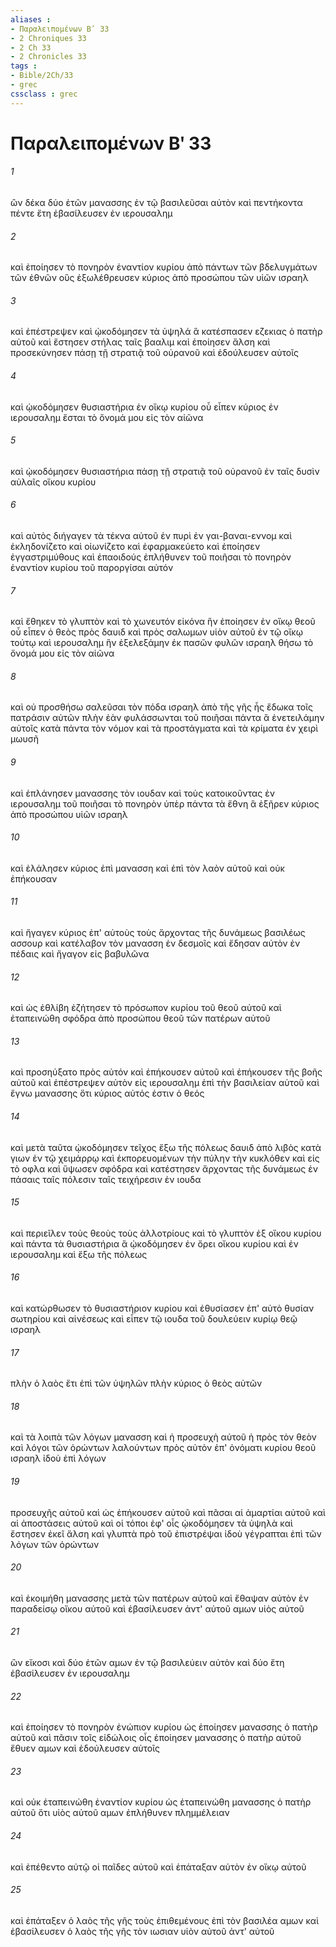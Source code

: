 ```yaml
---
aliases : 
- Παραλειπομένων Βʹ 33
- 2 Chroniques 33
- 2 Ch 33
- 2 Chronicles 33
tags : 
- Bible/2Ch/33
- grec
cssclass : grec
---
```


# Παραλειπομένων Βʹ 33

###### 1
ὢν δέκα δύο ἐτῶν μανασσης ἐν τῷ βασιλεῦσαι αὐτὸν καὶ πεντήκοντα πέντε ἔτη ἐβασίλευσεν ἐν ιερουσαλημ
###### 2
καὶ ἐποίησεν τὸ πονηρὸν ἐναντίον κυρίου ἀπὸ πάντων τῶν βδελυγμάτων τῶν ἐθνῶν οὓς ἐξωλέθρευσεν κύριος ἀπὸ προσώπου τῶν υἱῶν ισραηλ
###### 3
καὶ ἐπέστρεψεν καὶ ᾠκοδόμησεν τὰ ὑψηλά ἃ κατέσπασεν εζεκιας ὁ πατὴρ αὐτοῦ καὶ ἔστησεν στήλας ταῖς βααλιμ καὶ ἐποίησεν ἄλση καὶ προσεκύνησεν πάσῃ τῇ στρατιᾷ τοῦ οὐρανοῦ καὶ ἐδούλευσεν αὐτοῖς
###### 4
καὶ ᾠκοδόμησεν θυσιαστήρια ἐν οἴκῳ κυρίου οὗ εἶπεν κύριος ἐν ιερουσαλημ ἔσται τὸ ὄνομά μου εἰς τὸν αἰῶνα
###### 5
καὶ ᾠκοδόμησεν θυσιαστήρια πάσῃ τῇ στρατιᾷ τοῦ οὐρανοῦ ἐν ταῖς δυσὶν αὐλαῖς οἴκου κυρίου
###### 6
καὶ αὐτὸς διήγαγεν τὰ τέκνα αὐτοῦ ἐν πυρὶ ἐν γαι-βαναι-εννομ καὶ ἐκληδονίζετο καὶ οἰωνίζετο καὶ ἐφαρμακεύετο καὶ ἐποίησεν ἐγγαστριμύθους καὶ ἐπαοιδούς ἐπλήθυνεν τοῦ ποιῆσαι τὸ πονηρὸν ἐναντίον κυρίου τοῦ παροργίσαι αὐτόν
###### 7
καὶ ἔθηκεν τὸ γλυπτὸν καὶ τὸ χωνευτόν εἰκόνα ἣν ἐποίησεν ἐν οἴκῳ θεοῦ οὗ εἶπεν ὁ θεὸς πρὸς δαυιδ καὶ πρὸς σαλωμων υἱὸν αὐτοῦ ἐν τῷ οἴκῳ τούτῳ καὶ ιερουσαλημ ἣν ἐξελεξάμην ἐκ πασῶν φυλῶν ισραηλ θήσω τὸ ὄνομά μου εἰς τὸν αἰῶνα
###### 8
καὶ οὐ προσθήσω σαλεῦσαι τὸν πόδα ισραηλ ἀπὸ τῆς γῆς ἧς ἔδωκα τοῖς πατράσιν αὐτῶν πλὴν ἐὰν φυλάσσωνται τοῦ ποιῆσαι πάντα ἃ ἐνετειλάμην αὐτοῖς κατὰ πάντα τὸν νόμον καὶ τὰ προστάγματα καὶ τὰ κρίματα ἐν χειρὶ μωυσῆ
###### 9
καὶ ἐπλάνησεν μανασσης τὸν ιουδαν καὶ τοὺς κατοικοῦντας ἐν ιερουσαλημ τοῦ ποιῆσαι τὸ πονηρὸν ὑπὲρ πάντα τὰ ἔθνη ἃ ἐξῆρεν κύριος ἀπὸ προσώπου υἱῶν ισραηλ
###### 10
καὶ ἐλάλησεν κύριος ἐπὶ μανασση καὶ ἐπὶ τὸν λαὸν αὐτοῦ καὶ οὐκ ἐπήκουσαν
###### 11
καὶ ἤγαγεν κύριος ἐπ' αὐτοὺς τοὺς ἄρχοντας τῆς δυνάμεως βασιλέως ασσουρ καὶ κατέλαβον τὸν μανασση ἐν δεσμοῖς καὶ ἔδησαν αὐτὸν ἐν πέδαις καὶ ἤγαγον εἰς βαβυλῶνα
###### 12
καὶ ὡς ἐθλίβη ἐζήτησεν τὸ πρόσωπον κυρίου τοῦ θεοῦ αὐτοῦ καὶ ἐταπεινώθη σφόδρα ἀπὸ προσώπου θεοῦ τῶν πατέρων αὐτοῦ
###### 13
καὶ προσηύξατο πρὸς αὐτόν καὶ ἐπήκουσεν αὐτοῦ καὶ ἐπήκουσεν τῆς βοῆς αὐτοῦ καὶ ἐπέστρεψεν αὐτὸν εἰς ιερουσαλημ ἐπὶ τὴν βασιλείαν αὐτοῦ καὶ ἔγνω μανασσης ὅτι κύριος αὐτός ἐστιν ὁ θεός
###### 14
καὶ μετὰ ταῦτα ᾠκοδόμησεν τεῖχος ἔξω τῆς πόλεως δαυιδ ἀπὸ λιβὸς κατὰ γιων ἐν τῷ χειμάρρῳ καὶ ἐκπορευομένων τὴν πύλην τὴν κυκλόθεν καὶ εἰς τὸ οφλα καὶ ὕψωσεν σφόδρα καὶ κατέστησεν ἄρχοντας τῆς δυνάμεως ἐν πάσαις ταῖς πόλεσιν ταῖς τειχήρεσιν ἐν ιουδα
###### 15
καὶ περιεῖλεν τοὺς θεοὺς τοὺς ἀλλοτρίους καὶ τὸ γλυπτὸν ἐξ οἴκου κυρίου καὶ πάντα τὰ θυσιαστήρια ἃ ᾠκοδόμησεν ἐν ὄρει οἴκου κυρίου καὶ ἐν ιερουσαλημ καὶ ἔξω τῆς πόλεως
###### 16
καὶ κατώρθωσεν τὸ θυσιαστήριον κυρίου καὶ ἐθυσίασεν ἐπ' αὐτὸ θυσίαν σωτηρίου καὶ αἰνέσεως καὶ εἶπεν τῷ ιουδα τοῦ δουλεύειν κυρίῳ θεῷ ισραηλ
###### 17
πλὴν ὁ λαὸς ἔτι ἐπὶ τῶν ὑψηλῶν πλὴν κύριος ὁ θεὸς αὐτῶν
###### 18
καὶ τὰ λοιπὰ τῶν λόγων μανασση καὶ ἡ προσευχὴ αὐτοῦ ἡ πρὸς τὸν θεὸν καὶ λόγοι τῶν ὁρώντων λαλούντων πρὸς αὐτὸν ἐπ' ὀνόματι κυρίου θεοῦ ισραηλ ἰδοὺ ἐπὶ λόγων
###### 19
προσευχῆς αὐτοῦ καὶ ὡς ἐπήκουσεν αὐτοῦ καὶ πᾶσαι αἱ ἁμαρτίαι αὐτοῦ καὶ αἱ ἀποστάσεις αὐτοῦ καὶ οἱ τόποι ἐφ' οἷς ᾠκοδόμησεν τὰ ὑψηλὰ καὶ ἔστησεν ἐκεῖ ἄλση καὶ γλυπτὰ πρὸ τοῦ ἐπιστρέψαι ἰδοὺ γέγραπται ἐπὶ τῶν λόγων τῶν ὁρώντων
###### 20
καὶ ἐκοιμήθη μανασσης μετὰ τῶν πατέρων αὐτοῦ καὶ ἔθαψαν αὐτὸν ἐν παραδείσῳ οἴκου αὐτοῦ καὶ ἐβασίλευσεν ἀντ' αὐτοῦ αμων υἱὸς αὐτοῦ
###### 21
ὢν εἴκοσι καὶ δύο ἐτῶν αμων ἐν τῷ βασιλεύειν αὐτὸν καὶ δύο ἔτη ἐβασίλευσεν ἐν ιερουσαλημ
###### 22
καὶ ἐποίησεν τὸ πονηρὸν ἐνώπιον κυρίου ὡς ἐποίησεν μανασσης ὁ πατὴρ αὐτοῦ καὶ πᾶσιν τοῖς εἰδώλοις οἷς ἐποίησεν μανασσης ὁ πατὴρ αὐτοῦ ἔθυεν αμων καὶ ἐδούλευσεν αὐτοῖς
###### 23
καὶ οὐκ ἐταπεινώθη ἐναντίον κυρίου ὡς ἐταπεινώθη μανασσης ὁ πατὴρ αὐτοῦ ὅτι υἱὸς αὐτοῦ αμων ἐπλήθυνεν πλημμέλειαν
###### 24
καὶ ἐπέθεντο αὐτῷ οἱ παῖδες αὐτοῦ καὶ ἐπάταξαν αὐτὸν ἐν οἴκῳ αὐτοῦ
###### 25
καὶ ἐπάταξεν ὁ λαὸς τῆς γῆς τοὺς ἐπιθεμένους ἐπὶ τὸν βασιλέα αμων καὶ ἐβασίλευσεν ὁ λαὸς τῆς γῆς τὸν ιωσιαν υἱὸν αὐτοῦ ἀντ' αὐτοῦ
